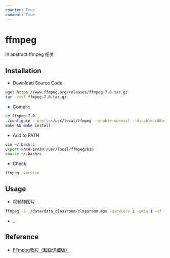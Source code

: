 ```yaml
---
counter: True
comment: True
---
```


# ffmpeg

!!! abstract
    ffmpeg 相关

## Installation

- Download Source Code

```bash
wget https://www.ffmpeg.org/releases/ffmpeg-7.0.tar.gz
tar -zxvf ffmpeg-7.0.tar.gz
```

- Compile

```bash
cd ffmpeg-7.0
./configure --prefix=/usr/local/ffmpeg --enable-openssl --disable-x86asm
make && make install
```

- Add to PATH

```bash
vim ~/.bashrc
export PATH=$PATH:/usr/local/ffmpeg/bin
source ~/.bashrc
```

- Check

```bash
ffmpeg -version
```

## Usage

- 视频转图片

```bash
ffmpeg -i ./data/data_classroom/classroom.mov -qscale:v 1 -qmin 1 -vf fps=8 /path/to/data/input/%04d.jpg
```

- ...

## Reference

- [FFmpeg教程（超级详细版）](https://juejin.cn/post/7094619578356989966)